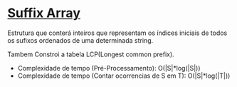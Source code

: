 # [Suffix Array](suffix_array.cpp)

<!-- *Read in [English](README.en.md)* -->

Estrutura que conterá inteiros que representam os índices iniciais de todos os sufixos ordenados de uma determinada string.

Tambem Constroi a tabela LCP(Longest common prefix).

* Complexidade de tempo (Pré-Processamento): O(|S|*log(|S|))
* Complexidade de tempo (Contar ocorrencias de S em T): O(|S|*log(|T|))